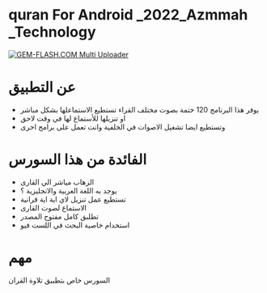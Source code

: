 # quran For Android _2022_Azmmah _Technology



<a href="#"><img src="https://img.gem-flash.com/images/34367538670628843520.jpg" border="0" alt="GEM-FLASH.COM Multi Uploader" /></a>




# عن التطبيق 

- يوفر هذا البرنامج 120 ختمة بصوت مختلف القراء تستطيع الاستماعلها بشكل مباشر
- او تنزيلها
للأستماع لها في وقت لاحق
- وتستطيع ايضا تشغيل الاصوات في الخلفية وانت تعمل على برامج اخرى



# الفائدة من هذا السورس
- الزهاب مياشر الي القارى
- يوجد به اللغة العربية والانجليزية ؟
- تستطيع عمل تنزيل لاي اية اية قرانية
- الاستماع لصوت القارى
- تطلبق كامل مفتوح المصدر
- استخدام خاصية البحث في اللست فيو


# مهم
السورس خاص بتطبيق تلاوة القران 


 




